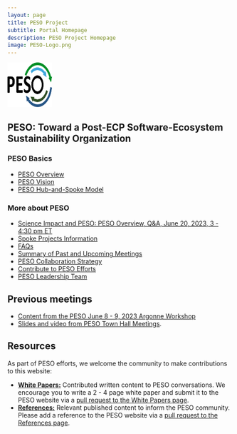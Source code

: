 ```yaml
---
layout: page
title: PESO Project
subtitle: Portal Homepage
description: PESO Project Homepage
image: PESO-Logo.png
---
```


<img src="PESO-Logo.png" width="100" height="100">

## PESO: Toward a Post-ECP Software-Ecosystem Sustainability Organization

### PESO Basics
- [PESO Overview](PESOOverview.md)
- [PESO Vision](PESOVision.md)
- [PESO Hub-and-Spoke Model](PESOHubAndSpoke.md)


### More about PESO
- [Science Impact and PESO: PESO Overview, Q&A, June 20, 2023, 3 - 4:30 pm ET](Meetings/Meeting1.md)
 - [Spoke Projects Information](SpokeProjects.md)
- [FAQs](FAQ.md)
- [Summary of Past and Upcoming Meetings](PESOTownHalls.md)
- [PESO Collaboration Strategy](PESOCollaboration.md)
- [Contribute to PESO Efforts](PESOContribute.md)
- [PESO Leadership Team](PESOTeam.md)

## Previous meetings
- [Content from the PESO June 8 - 9, 2023 Argonne Workshop](Meetings/ResourcesWorkshop1/Workshop1.md)
- [Slides and video from PESO Town Hall Meetings](PESOTownHalls.md).  
 
## Resources
As part of PESO efforts, we welcome the community to make contributions to this website:
- **[White Papers:](WhitePapers/WhitePaperList.md)** Contributed written content to PESO conversations. We encourage you to write a 2 - 4 page white paper and submit it to the PESO website via a [pull request to the White Papers page](WhitePapers/WhitePaperList.md).
- **[References:](References/ReferenceList.md)** Relevant published content to inform the PESO community. Please add a reference to the PESO website via a [pull request to the References page](References/ReferenceList.md).
